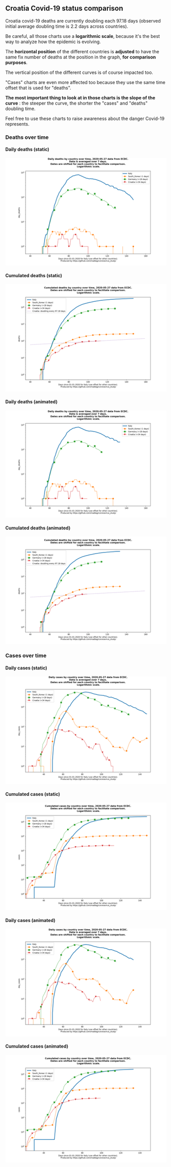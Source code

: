 ## Croatia Covid-19 status comparison 

Croatia covid-19 deaths are currently doubling each 97.18 days (observed initial average doubling time is 2.2 days across countries).



Be careful, all those charts use a **logarithmic scale**, because it's the best way to analyze how the epidemic is evolving.
 
The **horizontal position** of the different countries is **adjusted** to have the same fix number of deaths at the position in the graph, **for comparison purposes**.

The vertical position of the different curves is of course impacted too.

"Cases" charts are even more affected too because they use the same time offset that is used for "deaths".

**The most important thing to look at in those charts is the slope of the curve** : the steeper the curve, the shorter the "cases" and "deaths" doubling time.

Feel free to use these charts to raise awareness about the danger Covid-19 represents. 


 
### Deaths over time
 
#### Daily deaths (static)
![Croatia covid-19 daily deaths static chart](https://raw.githubusercontent.com/madlag/coronavirus_study/master/notebooks/graphs/2020-05-27/countries/Croatia/2020-05-27_Croatia_day_deaths.png "Croatia covid-19 day_deaths static chart")   
 
#### Cumulated deaths (static)
![Croatia covid-19 cumulated deaths static chart](https://raw.githubusercontent.com/madlag/coronavirus_study/master/notebooks/graphs/2020-05-27/countries/Croatia/2020-05-27_Croatia_deaths.png "Croatia covid-19 deaths static chart")   
 
#### Daily deaths (animated)
![Croatia covid-19 daily deaths animated chart](https://raw.githubusercontent.com/madlag/coronavirus_study/master/notebooks/graphs/2020-05-27/countries/Croatia/2020-05-27_Croatia_day_deaths.gif "Croatia covid-19 day_deaths animated chart")   
 
#### Cumulated deaths (animated)
![Croatia covid-19 cumulated deaths animated chart](https://raw.githubusercontent.com/madlag/coronavirus_study/master/notebooks/graphs/2020-05-27/countries/Croatia/2020-05-27_Croatia_deaths.gif "Croatia covid-19 deaths animated chart")   

 
### Cases over time
 
#### Daily cases (static)
![Croatia covid-19 daily cases static chart](https://raw.githubusercontent.com/madlag/coronavirus_study/master/notebooks/graphs/2020-05-27/countries/Croatia/2020-05-27_Croatia_day_cases.png "Croatia covid-19 day_cases static chart")   
 
#### Cumulated cases (static)
![Croatia covid-19 cumulated cases static chart](https://raw.githubusercontent.com/madlag/coronavirus_study/master/notebooks/graphs/2020-05-27/countries/Croatia/2020-05-27_Croatia_cases.png "Croatia covid-19 cases static chart")   
 
#### Daily cases (animated)
![Croatia covid-19 daily cases animated chart](https://raw.githubusercontent.com/madlag/coronavirus_study/master/notebooks/graphs/2020-05-27/countries/Croatia/2020-05-27_Croatia_day_cases.gif "Croatia covid-19 day_cases animated chart")   
 
#### Cumulated cases (animated)
![Croatia covid-19 cumulated cases animated chart](https://raw.githubusercontent.com/madlag/coronavirus_study/master/notebooks/graphs/2020-05-27/countries/Croatia/2020-05-27_Croatia_cases.gif "Croatia covid-19 cases animated chart")   


